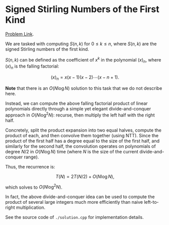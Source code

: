 # Signed Stirling Numbers of the First Kind

[Problem Link](https://judge.yosupo.jp/problem/stirling_number_of_the_first_kind).

We are tasked with computing $S(n, k)$ for $0 \leq k \leq n$, where $S(n, k)$ are the signed Stirling numbers of the first kind.

$S(n, k)$ can be defined as the coefficient of $x^k$ in the polynomial $(x)_n$, where $(x)_n$ is the falling factorial:

$$ (x)_n = x(x - 1)(x - 2)\cdots(x - n + 1). $$

**Note** that there is an $O(N \log N)$ solution to this task that we do not describe here.

Instead, we can compute the above falling factorial product of linear polynomials directly through a simple yet elegant divide-and-conquer approach in $O(N \log^2 N)$: recurse, then multiply the left half with the right half.

Concretely, split the product expansion into two equal halves, compute the product of each, and then convolve them together (using NTT). Since the product of the first half has a degree equal to the size of the first half, and similarly for the second half, the convolution operates on polynomials of degree $N/2$ in $O(N \log N)$ time (where $N$ is the size of the current divide-and-conquer range).

Thus, the recurrence is:

$$ T(N) = 2T(N/2) + O(N \log N), $$

which solves to $O(N \log^2 N)$.

In fact, the above divide-and-conquer idea can be used to compute the product of several large integers much more efficiently than naive left-to-right multiplication.

See the source code of `./solution.cpp` for implementation details.
